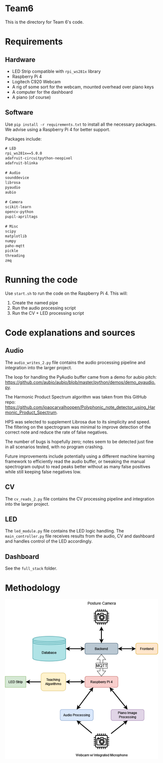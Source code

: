 # Team6

This is the directory for Team 6's code.


# Requirements

## Hardware
- LED Strip compatible with `rpi_ws281x` library
- Raspberry Pi 4
- Logitech C920 Webcam
- A rig of some sort for the webcam, mounted overhead over piano keys
- A computer for the dashboard
- A piano (of course)

## Software
Use `pip install -r requirements.txt` to install all the necessary packages.
We advise using a Raspberry Pi 4 for better support.

Packages include:
```
# LED
rpi_ws281x==5.0.0
adafruit-circuitpython-neopixel
adafruit-blinka

# Audio
sounddevice
librosa
pyaudio
aubio

# Camera
scikit-learn
opencv-python
pupil-apriltags

# Misc
scipy
matplotlib
numpy
paho-mqtt
pickle
threading
zmq
```

# Running the code
Use `start.sh` to run the code on the Raspberry Pi 4. This will:
1. Create the named pipe
2. Run the audio processing script
3. Run the CV + LED processing script

# Code explanations and sources
## Audio
The `audio_writes_2.py` file contains the audio processing pipeline and integration into the larger project. 

The loop for handling the PyAudio buffer came from a demo for aubio pitch: https://github.com/aubio/aubio/blob/master/python/demos/demo_pyaudio.py.

The Harmonic Product Spectrum algorithm was taken from this GitHub repo: https://github.com/joaocarvalhoopen/Polyphonic_note_detector_using_Harmonic_Product_Spectrum.

HPS was selected to supplement Librosa due to its simplicity and speed.
The filtering on the spectrogram was minimal to improve detection of the correct note and reduce the rate of false negatives.

The number of bugs is hopefully zero; notes seem to be detected just fine in all scenarios tested, with no program crashing.

Future improvements include potentially using a different machine learning framework to efficiently read the audio buffer, or tweaking the manual spectrogram output to read peaks better without as many false positives while still keeping false negatives low.

## CV
The `cv_reads_2.py` file contains the CV processing pipeline and integration into the larger project. 


## LED
The `led_module.py` file contains the LED logic handling.
The `main_controller.py` file receives results from the audio, CV and dashboard and handles control of the LED accordingly.


## Dashboard
See the `full_stack` folder.



# Methodology

![Workflow](/images/dashboard_flow.drawio.png)

